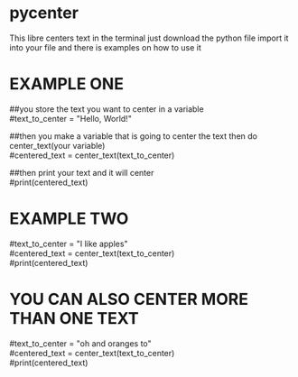 # pycenter
This libre centers text in the terminal just download the python file import it into your file and there is examples on how to use it<br>

# EXAMPLE ONE

##you store the text you want to center in a variable<br>
#text_to_center = "Hello, World!"<br>

##then you make a variable that is going to center the text then do center_text(your variable)<br>
#centered_text = center_text(text_to_center)<br>

##then print your text and it will center<br>
#print(centered_text)<br>

# EXAMPLE TWO
#text_to_center = "I like apples"<br>
#centered_text = center_text(text_to_center)<br>
#print(centered_text)<br>

# YOU CAN ALSO CENTER MORE THAN ONE TEXT

#text_to_center = "oh and oranges to"<br>
#centered_text = center_text(text_to_center)<br>
#print(centered_text)<br>

